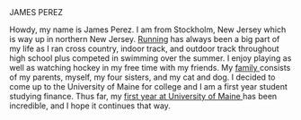 <HTML>
<HEAD> JAMES PEREZ </HEAD>
<TITLE> ABOUT ME </TITLE>

<P> Howdy, my name is James Perez. I am from Stockholm, New Jersey which is way up in northern New Jersey.  <A HREF="running.html"> Running</A> has always been a big part of my life as I ran cross country, indoor track, and outdoor track throughout high school plus competed in swimming over the summer.  I enjoy playing as well as watching hockey in my free time with my friends.  My <A HREF="family.html"> family </A> consists of my parents, myself, my four sisters, and my cat and dog. I decided to come up to the University of Maine for college and I am a first year student studying finance.  Thus far, my <A HREF="firstyearatumaine.html"> first year at University of Maine </A> has been incredible, and I hope it continues that way. </P>


